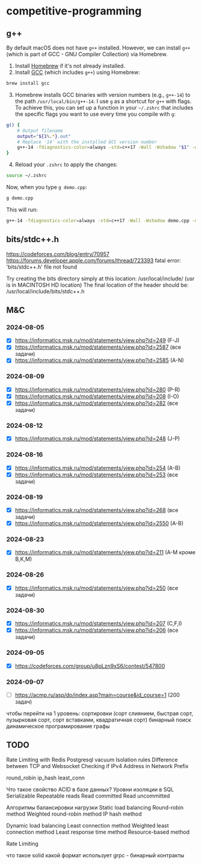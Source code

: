 # competitive-programming

## g++

By default macOS does not have `g++` installed. However, we can install `g++` (which is part of GCC - GNU Compiler Collection) via Homebrew.

1. Install [Homebrew](https://brew.sh) if it's not already installed.
2. Install [GCC](https://formulae.brew.sh/formula/gcc) (which includes `g++`) using Homebrew:
```bash
brew install gcc
```
3. Homebrew installs GCC binaries with version numbers (e.g., `g++-14`) to the path `/usr/local/bin/g++-14`. I use `g` as a shortcut for `g++` with flags. To achieve this, you can set up a function in your `~/.zshrc` that includes the specific flags you want to use every time you compile with `g`:
```bash
g() {
    # Output filename
    output="${1%.*}.out"
    # Replace '14' with the installed GCC version number
    g++-14 -fdiagnostics-color=always -std=c++17 -Wall -Wshadow "$1" -o "$output"
}
```
4. Reload your `.zshrc` to apply the changes:
```bash
source ~/.zshrc
```
Now, when you type `g demo.cpp`:
```bash
g demo.cpp
```
This will run:
```bash
g++-14 -fdiagnostics-color=always -std=c++17 -Wall -Wshadow demo.cpp -o demo.out
```

## bits/stdc++.h

https://codeforces.com/blog/entry/70957
https://forums.developer.apple.com/forums/thread/723393
fatal error: 'bits/stdc++.h' file not found

Try creating the bits directory simply at this location:
/usr/local/include/
(usr is in MACINTOSH HD location)
The final location of the header should be: /usr/local/include/bits/stdc++.h

## M&C

### 2024-08-05

- [x] https://informatics.msk.ru/mod/statements/view.php?id=249 (F-J)
- [x] https://informatics.msk.ru/mod/statements/view.php?id=2587 (все задачи)
- [x] https://informatics.msk.ru/mod/statements/view.php?id=2585 (A-N)

### 2024-08-09

- [x] https://informatics.msk.ru/mod/statements/view.php?id=280 (P-R)
- [x] https://informatics.msk.ru/mod/statements/view.php?id=208 (I-O)
- [x] https://informatics.msk.ru/mod/statements/view.php?id=282 (все задачи)

### 2024-08-12

- [x] https://informatics.msk.ru/mod/statements/view.php?id=248 (J-P)

### 2024-08-16

- [x] https://informatics.msk.ru/mod/statements/view.php?id=254 (A-B)
- [x] https://informatics.msk.ru/mod/statements/view.php?id=253 (все задачи)

### 2024-08-19

- [x] https://informatics.msk.ru/mod/statements/view.php?id=268 (все задачи)
- [x] https://informatics.msk.ru/mod/statements/view.php?id=2550 (A-B)

### 2024-08-23

- [x] https://informatics.msk.ru/mod/statements/view.php?id=211 (A-M кроме B,K,M)

### 2024-08-26

- [x] https://informatics.msk.ru/mod/statements/view.php?id=250 (все задачи)

### 2024-08-30

- [x] https://informatics.msk.ru/mod/statements/view.php?id=207 (C,F,I)
- [x] https://informatics.msk.ru/mod/statements/view.php?id=206 (все задачи)

### 2024-09-05

- [x] https://codeforces.com/group/u8pLzn9xS6/contest/547800

### 2024-09-07

- [ ] https://acmp.ru/asp/do/index.asp?main=course&id_course=1 (200 задач)

чтобы перейти на 1 уровень:
сортировки (сорт слиянием, быстрая сорт, пузырковая сорт, сорт вставками, квадратичная сорт)
бинарный поиск
динамическое програмирование
графы

## TODO

Rate Limiting with Redis
Postgresql vacuum 
Isolation rules
Difference between TCP and Websocket
Checking if IPv4 Address in Network Prefix

round_robin
ip_hash
least_conn

Что такое свойство ACID в базе данных?
Уровни изоляции в SQL
  Serializable
  Repeatable reads
  Read committed
  Read uncommitted


Алгоритмы балансировки нагрузки
  Static load balancing
    Round-robin method
    Weighted round-robin method
    IP hash method

  Dynamic load balancing 
    Least connection method
    Weighted least connection method
    Least response time method
    Resource-based method

Rate Limiting 


что такое solid
какой формат использует grpc - бинарный
контракты